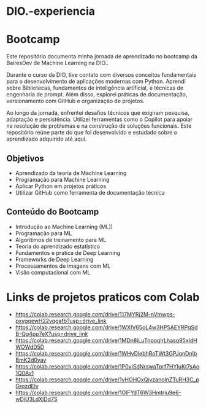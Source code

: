 # DIO.-experiencia

# Bootcamp

Este repositório documenta minha jornada de aprendizado no bootcamp da BairesDev de Machine Learning na DIO..

Durante o curso da DIO, tive contato com diversos conceitos fundamentais para o desenvolvimento de aplicações modernas com Python. Aprendi sobre Bibliotecas, fundamentos de inteligência artificial, e técnicas de engenharia de prompt. Além disso, explorei práticas de documentação, versionamento com GitHub e organização de projetos.

Ao longo da jornada, enfrentei desafios técnicos que exigiram pesquisa, adaptação e persistência. Utilizei ferramentas como o Copilot para apoiar na resolução de problemas e na construção de soluções funcionais. Este repositório reúne parte do que foi desenvolvido e estudado sobre o aprendizado adquirido até aqui.

## Objetivos

- Aprendizado da teoria de Machine Learning
- Programação para Machine Learning
- Aplicar Python em projetos práticos
- Utilizar GitHub como ferramenta de documentação técnica

## Conteúdo do Bootcamp

- Introdução ao Machine Learning (ML))
- Programação para ML
- Algoritimos de treinamento para ML
- Teoria do aprendizado estatístico
- Fundamentos e pratíca de Deep Learning
- Frameworks de Deep Learning
- Processamentos de imagens com ML
- Visão computacional com ML

# Links de projetos praticos com Colab

- https://colab.research.google.com/drive/117MYRj2M-nVmwps-pxygqewH22vqgafb?usp=drive_link
- https://colab.research.google.com/drive/1WXIV65oL4w3HP5AEYRPqSdB-Qg4pp7eX?usp=drive_link
- https://colab.research.google.com/drive/1MDn8iLuTnpoqIrLhasq95xIdHWOWdD5D
- https://colab.research.google.com/drive/1WHvDlebhRoTWt3GPJqnDnIbBmK2d0yay
- https://colab.research.google.com/drive/1P0yISdNrswaTprf7HYIuKt7sAo1Q0Av1
- https://colab.research.google.com/drive/1vHOHOxQjvzanolnZTuRH3C_pGrqzdEly
- https://colab.research.google.com/drive/1OlFYdT6W3Hmtriu9e6-wDiU3LdXjDd7S
